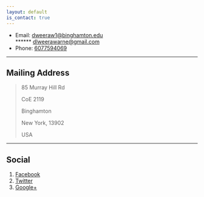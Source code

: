 ```yaml
---
layout: default
is_contact: true
---
```


* Email: [dweeraw1@binghamton.edu](mailto:dweeraw1@binghamton.edu)  
****** [dlweerawarne@gmail.com](mailto:dlweerawarne@gmail.com) 
* Phone: [6077594069](tel:6077594069)

---

## Mailing Address

> 85 Murray Hill Rd
>
> CoE 2119
>
> Binghamton 
>
> New York, 13902
>
> USA

---

## Social

1. [Facebook](#)
2. [Twitter](#)
3. [Google+](#)
